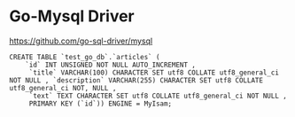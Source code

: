 # Go-Mysql Driver

https://github.com/go-sql-driver/mysql


```
CREATE TABLE `test_go_db`.`articles` ( 
    `id` INT UNSIGNED NOT NULL AUTO_INCREMENT ,
     `title` VARCHAR(100) CHARACTER SET utf8 COLLATE utf8_general_ci NOT NULL , `description` VARCHAR(255) CHARACTER SET utf8 COLLATE utf8_general_ci NOT, NULL , 
     `text` TEXT CHARACTER SET utf8 COLLATE utf8_general_ci NOT NULL , 
     PRIMARY KEY (`id`)) ENGINE = MyIsam;
```